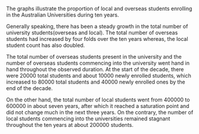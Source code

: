 The graphs illustrate the proportion of local and overseas students enrolling in the Australian Universities during ten years.

Generally speaking, there has been a steady growth in the total number of university students(overseas and local). The total number of overseas students had increased by four folds over the ten years whereas, the local student count has also doubled.

The total number of overseas students present in the university and the number of overseas students commencing into the university went hand in hand throughout the observed duration. At the start of the decade, there were 20000 total students and about 10000 newly enrolled students, which increased to 80000 total students and 40000 newly enrolled ones by the end of the decade.

On the other hand, the total number of local students went from 400000 to 600000 in about seven years, after which it reached a saturation point and did not change much in the next three years. On the contrary, the number of local students commencing into the universities remained stagnant throughout the ten years at about 200000 students.